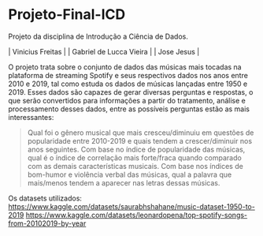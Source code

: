 # Projeto-Final-ICD
Projeto da disciplina de Introdução a Ciência de Dados.

|   Vinicius Freitas          |
|   Gabriel de Lucca Vieira   |
|   Jose Jesus                |

O projeto trata sobre o conjunto de dados das músicas mais tocadas na plataforma de streaming Spotify e seus respectivos dados nos anos entre 2010 e 2019, tal como estuda os dados de músicas lançadas entre 1950 e 2019. Esses dados são capazes de gerar diversas perguntas e respostas, o que serão convertidos para informações a partir do tratamento, análise e processamento desses dados, entre as possíveis perguntas estão as mais interessantes:

> Qual foi o gênero musical que mais cresceu/diminuiu em questões de popularidade entre 2010-2019 e quais tendem a crescer/diminuir nos anos seguintes.
> Com base no índice de popularidade das músicas, qual é o índice de correlação mais forte/fraca quando comparado com as demais características musicais.
> Com base nos índices de bom-humor e violência verbal das músicas, qual a palavra que mais/menos tendem a aparecer nas letras dessas músicas.

Os datasets utilizados:
https://www.kaggle.com/datasets/saurabhshahane/music-dataset-1950-to-2019
https://www.kaggle.com/datasets/leonardopena/top-spotify-songs-from-20102019-by-year
